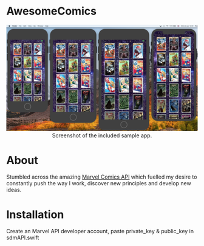 # AwesomeComics

<p align="center">
  <img src="https://github.com/PJCSpencer/AwesomeComics/blob/master/thumbnail.png" alt="JSONSceneKit Sample App"/>Screenshot of the included sample app.
</p>

# About
Stumbled across the amazing <a href="https://developer.marvel.com" target="_blank">Marvel Comics API</a> which fuelled my desire to constantly push the way I work, discover new principles and develop new ideas.

# Installation
Create an Marvel API developer account, paste private_key & public_key in sdmAPI.swift
